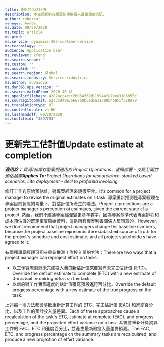```yaml
---
title: 更新完工估計值
description: 本主題提供有關更新專案投入量推測的資訊。
author: ruhercul
manager: AnnBe
ms.date: 09/20/2020
ms.topic: article
ms.prod: ''
ms.service: dynamics-365-customerservice
ms.technology: ''
audience: Application User
ms.reviewer: kfend
ms.search.scope: ''
ms.custom: ''
ms.assetid: ''
ms.search.region: Global
ms.search.industry: Service industries
ms.author: suvaidya
ms.dyn365.ops.version: ''
ms.search.validFrom: 2020-10-01
ms.openlocfilehash: 42824cc4cfc2b934f69d319944fe7ee43183955c
ms.sourcegitcommit: a2c3cd49a3b667b8b5edaa31788b4b9b1f728d78
ms.translationtype: HT
ms.contentlocale: zh-HK
ms.lasthandoff: 09/28/2020
ms.locfileid: "3897793"
---
```

# <a name="update-estimate-at-completion"></a><span data-ttu-id="cf322-103">更新完工估計值</span><span class="sxs-lookup"><span data-stu-id="cf322-103">Update estimate at completion</span></span>

<span data-ttu-id="cf322-104">_**適用於：** 資源/非庫存型案例適用的 Project Operations、精簡部署 - 交易至開立預估發票_</span><span class="sxs-lookup"><span data-stu-id="cf322-104">_**Applies To:** Project Operations for resource/non-stocked based scenarios, Lite deployment - deal to proforma invoicing_</span></span>

<span data-ttu-id="cf322-105">修訂工作的原始預估值，對專案經理來說很平常。</span><span class="sxs-lookup"><span data-stu-id="cf322-105">It's common for a project manager to revise the original estimates on a task.</span></span> <span data-ttu-id="cf322-106">專案重新推測是專案經理在專案目前狀態的考量下，對估計值所產生的看法。</span><span class="sxs-lookup"><span data-stu-id="cf322-106">Project reprojections are a project manager's perception of estimates, given the current state of a project.</span></span> <span data-ttu-id="cf322-107">然而，我們不建議專案經理變更基準數字，因為專案基準代表專案排程和成本預估值的既定事實原始資料，這是所有專案利害關係人都同意的。</span><span class="sxs-lookup"><span data-stu-id="cf322-107">However, we don't recommend that project managers change the baseline numbers, because the project baseline represents the established source of truth for the project's schedule and cost estimate, and all project stakeholders have agreed to it.</span></span>

<span data-ttu-id="cf322-108">有兩種專案經理可用來重新推測工作投入量的方法：</span><span class="sxs-lookup"><span data-stu-id="cf322-108">There are two ways that a project manager can reproject effort on tasks:</span></span>

- <span data-ttu-id="cf322-109">以工作實際剩餘未完成投入量的新估計值來覆寫尚未完工估計值 (ETC)。</span><span class="sxs-lookup"><span data-stu-id="cf322-109">Override the default estimate to complete (ETC) with a new estimate of the actual remaining effort on the task.</span></span> 
- <span data-ttu-id="cf322-110">以新的對工作實際進度的估計值覆寫預設進行百分比。</span><span class="sxs-lookup"><span data-stu-id="cf322-110">Override the default progress percentage with a new estimate of the true progress on the task.</span></span>

<span data-ttu-id="cf322-111">上述每一種方法都會導致重新計算工作的 ETC、完工估計值 (EAC) 和進度百分比，以及工作的預計投入量差異。</span><span class="sxs-lookup"><span data-stu-id="cf322-111">Each of these approaches cause a recalculation of the task's ETC, estimate at complete (EAC), and progress percentage, and the projected effort variance on a task.</span></span> <span data-ttu-id="cf322-112">系統會重新計算摘要工作的 EAC、ETC 和進度百分比，並產生最新的投入量差異預測。</span><span class="sxs-lookup"><span data-stu-id="cf322-112">The EAC, ETC, and progress percentage on the summary tasks are recalculated, and produce a new projection of effort variance.</span></span>
